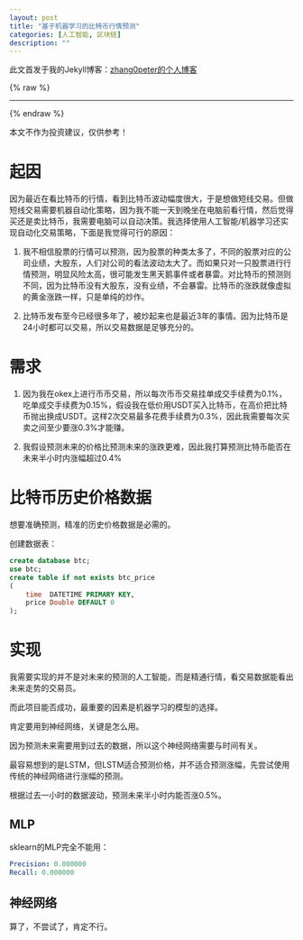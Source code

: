 ```yaml
---
layout: post
title: "基于机器学习的比特币行情预测"
categories: [人工智能, 区块链]
description: ""
---
```


此文首发于我的Jekyll博客：[zhang0peter的个人博客](https://zhang0peter.com)         

{% raw %}
***          
{% endraw %}

本文不作为投资建议，仅供参考！
# 起因

因为最近在看比特币的行情，看到比特币波动幅度很大，于是想做短线交易。但做短线交易需要机器自动化策略，因为我不能一天到晚坐在电脑前看行情，然后觉得买还是卖比特币，我需要电脑可以自动决策。我选择使用人工智能/机器学习还实现自动化交易策略，下面是我觉得可行的原因：

1. 我不相信股票的行情可以预测，因为股票的种类太多了，不同的股票对应的公司业绩，大股东，人们对公司的看法波动太大了。而如果只对一只股票进行行情预测，明显风险太高，很可能发生黑天鹅事件或者暴雷。对比特币的预测则不同，因为比特币没有大股东，没有业绩，不会暴雷。比特币的涨跌就像虚拟的黄金涨跌一样，只是单纯的炒作。

2. 比特币发布至今已经很多年了，被炒起来也是最近3年的事情。因为比特币是24小时都可以交易，所以交易数据是足够充分的。


# 需求



1. 因为我在okex上进行币币交易，所以每次币币交易挂单成交手续费为0.1%，吃单成交手续费为0.15%，假设我在低价用USDT买入比特币，在高价把比特币抛出换成USDT。这样2次交易最多花费手续费为0.3%，因此我需要每次买卖之间至少要涨0.3%才能赚。

2. 我假设预测未来的价格比预测未来的涨跌更难，因此我打算预测比特币能否在未来半小时内涨幅超过0.4%

# 比特币历史价格数据

想要准确预测，精准的历史价格数据是必需的。

创建数据表：
```sql
create database btc;
use btc;
create table if not exists btc_price
(
    time  DATETIME PRIMARY KEY,
    price Double DEFAULT 0
);
```

# 实现

我需要实现的并不是对未来的预测的人工智能，而是精通行情，看交易数据能看出未来走势的交易员。

而此项目能否成功，最重要的因素是机器学习的模型的选择。

肯定要用到神经网络，关键是怎么用。

因为预测未来需要用到过去的数据，所以这个神经网络需要与时间有关。

最容易想到的是LSTM，但LSTM适合预测价格，并不适合预测涨幅，先尝试使用传统的神经网络进行涨幅的预测。

根据过去一小时的数据波动，预测未来半小时内能否涨0.5%。

## MLP

sklearn的MLP完全不能用：
```yaml
Precision: 0.000000
Recall: 0.000000
```
## 神经网络

算了，不尝试了，肯定不行。



